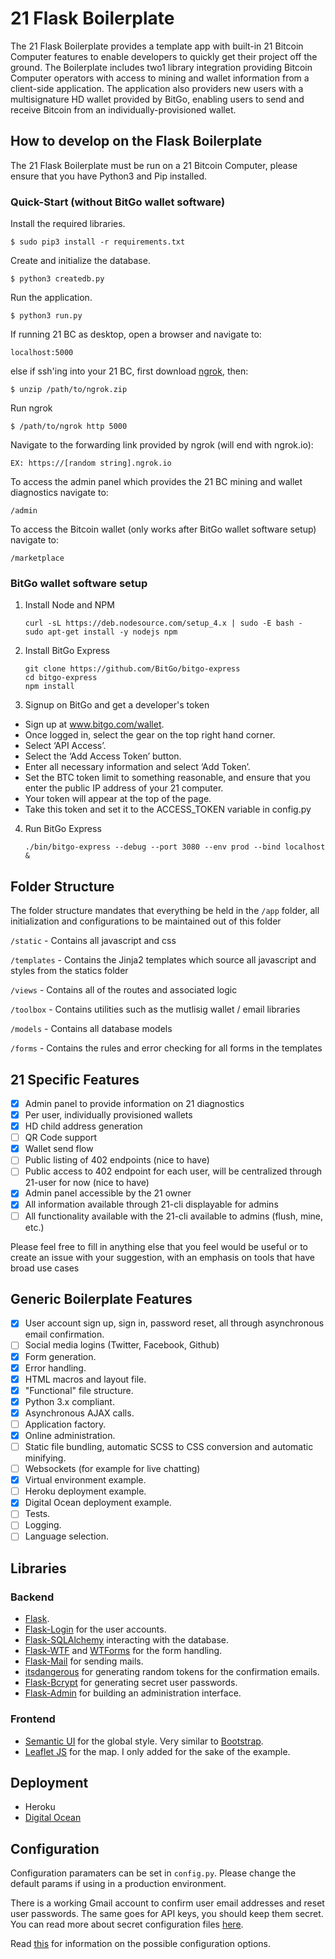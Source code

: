 # 21 Flask Boilerplate

The 21 Flask Boilerplate provides a template app with built-in 21 Bitcoin Computer features to enable developers to quickly get their project off the ground.  The Boilerplate includes two1 library integration providing Bitcoin Computer operators  with access to mining and wallet information from a client-side application. The application also providers new users with a multisignature HD wallet provided by BitGo, enabling users to send and receive Bitcoin from an individually-provisioned wallet.

## How to develop on the Flask Boilerplate

The 21 Flask Boilerplate must be run on a 21 Bitcoin Computer, please ensure that you have Python3 and Pip installed.

### Quick-Start (without BitGo wallet software)

Install the required libraries.
```
$ sudo pip3 install -r requirements.txt
```
Create and initialize the database.
```
$ python3 createdb.py
```
Run the application.
```
$ python3 run.py
```
If running 21 BC as desktop, open a browser and navigate to:
```
localhost:5000
```
else if ssh'ing into your 21 BC, first download [ngrok](https://ngrok.com), then:
``` 
$ unzip /path/to/ngrok.zip
```
Run ngrok
```
$ /path/to/ngrok http 5000
```
Navigate to the forwarding link provided by ngrok (will end with ngrok.io): 
```
EX: https://[random string].ngrok.io
```
To access the admin panel which provides the 21 BC mining and wallet diagnostics navigate to:
```
/admin
```
To access the Bitcoin wallet (only works after BitGo wallet software setup) navigate to: 
```
/marketplace
```
### BitGo wallet software setup

1. Install Node and NPM
	```
	curl -sL https://deb.nodesource.com/setup_4.x | sudo -E bash -
	sudo apt-get install -y nodejs npm
	```

2. Install BitGo Express
	```
	git clone https://github.com/BitGo/bitgo-express
	cd bitgo-express
	npm install
	```

3. Signup on BitGo and get a developer's token
  * Sign up at www.bitgo.com/wallet.
  * Once logged in, select the gear on the top right hand corner.
  * Select ‘API Access’.
  * Select the ‘Add Access Token’ button.
  * Enter all necessary information and select ‘Add Token’.
  * Set the BTC token limit to something reasonable, and ensure that you enter the public IP address of your 21 computer.
  * Your token will appear at the top of the page.
  * Take this token and set it to the ACCESS_TOKEN variable in config.py 

4. Run BitGo Express
	```
	./bin/bitgo-express --debug --port 3080 --env prod --bind localhost &
	```

## Folder Structure

The folder structure mandates that everything be held in the ``/app`` folder, all initialization and configurations to be maintained out of this folder

``/static`` - Contains all javascript and css

``/templates`` - Contains the Jinja2 templates which source all javascript and styles from the statics folder

``/views`` - Contains all of the routes and associated logic

``/toolbox`` - Contains utilities such as the mutlisig wallet / email libraries

``/models`` - Contains all database models

``/forms`` - Contains the rules and error checking for all forms in the templates

## 21 Specific Features

- [x] Admin panel to provide information on 21 diagnostics
- [x] Per user, individually provisioned wallets
- [x] HD child address generation
- [ ] QR Code support
- [x] Wallet send flow
- [ ] Public listing of 402 endpoints (nice to have)
- [ ] Public access to 402 endpoint for each user, will be centralized through 21-user for now (nice to have)
- [x] Admin panel accessible by the 21 owner
- [x] All information available through 21-cli displayable for admins
- [ ] All functionality available with the 21-cli available to admins (flush, mine, etc.)

Please feel free to fill in anything else that you feel would be useful or to create an issue with your suggestion, with an emphasis on tools that have broad use cases

## Generic Boilerplate Features

- [x] User account sign up, sign in, password reset, all through asynchronous email confirmation.
- [ ] Social media logins (Twitter, Facebook, Github) 
- [x] Form generation.
- [x] Error handling.
- [x] HTML macros and layout file.
- [x] "Functional" file structure.
- [x] Python 3.x compliant.
- [x] Asynchronous AJAX calls.
- [ ] Application factory.
- [x] Online administration.
- [ ] Static file bundling, automatic SCSS to CSS conversion and automatic minifying.
- [ ] Websockets (for example for live chatting)
- [x] Virtual environment example.
- [ ] Heroku deployment example.
- [x] Digital Ocean deployment example.
- [ ] Tests.
- [ ] Logging.
- [ ] Language selection.

## Libraries

### Backend

- [Flask](http://flask.pocoo.org/).
- [Flask-Login](https://flask-login.readthedocs.org/en/latest/) for the user accounts.
- [Flask-SQLAlchemy](https://pythonhosted.org/Flask-SQLAlchemy/) interacting with the database.
- [Flask-WTF](https://flask-wtf.readthedocs.org/en/latest/) and [WTForms](https://wtforms.readthedocs.org/en/latest/) for the form handling.
- [Flask-Mail](https://pythonhosted.org/Flask-Mail/) for sending mails.
- [itsdangerous](http://pythonhosted.org/itsdangerous/) for generating random tokens for the confirmation emails.
- [Flask-Bcrypt](https://flask-bcrypt.readthedocs.org/en/latest/) for generating secret user passwords.
- [Flask-Admin](https://flask-admin.readthedocs.org/en/latest/) for building an administration interface.

### Frontend

- [Semantic UI](http://semantic-ui.com/) for the global style. Very similar to [Bootstrap](http://getbootstrap.com/).
- [Leaflet JS](http://leafletjs.com/) for the map. I only added for the sake of the example.

## Deployment

- Heroku
- [Digital Ocean](deployment/Digital-Ocean.md)


## Configuration

Configuration paramaters can be set in ``config.py``. Please change the default params if using in a production environment.

There is a working Gmail account to confirm user email addresses and reset user passwords. The same goes for API keys, you should keep them secret. You can read more about secret configuration files [here](https://exploreflask.com/configuration.html).

Read [this](http://flask.pocoo.org/docs/0.10/config/) for information on the possible configuration options.



